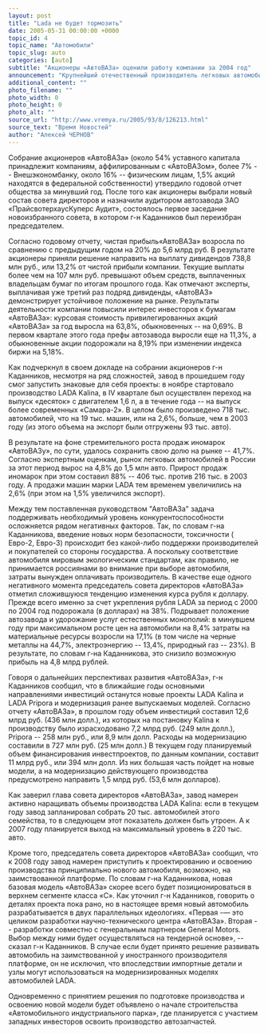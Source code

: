 ```yaml
---
layout: post
title: "Lada не будет тормозить"
date: 2005-05-31 00:00:00 +0000
topic_id: 4
topic_name: "Автомобили"
topic_slug: auto
categories: [auto]
subtitle: "Акционеры «АвтоВАЗа» оценили работу компании за 2004 год"
announcement: "Крупнейший отечественный производитель легковых автомобилей «АвтоВАЗ» совместно с американским концерном General Motors работает над созданием в России принципиально нового автомобиля класса «С». Об этом в минувшую субботу на годовом собрании акционеров Тольяттинского автозавода сообщил председатель совета директоров «АвтоВАЗа» Владимир Каданников. По его словам, в ближайшее время «АвтоВАЗ» намерен продолжать освоение уже запущенных проектов LADA Kalina и LADA Priora, совершенствовать семейство LADA Samara и заниматься сокращением издержек. К освоению машин нового семейства, возможно, на базе иностранной платформы в Тольятти будут готовы приступить с 2008 года."
additional_content: ""
photo_filename: ""
photo_width: 0
photo_height: 0
photo_alt: ""
source_url: "http://www.vremya.ru/2005/93/8/126213.html"
source_text: "Время Новостей"
author: "Алексей ЧЕРНОВ"
---
```

Собрание акционеров «АвтоВАЗа» (около 54% уставного капитала принадлежит компаниям, аффилированным с «АвтоВАЗом», более 7% -- Внешэкономбанку, около 16% -- физическим лицам, 1,5% акций находятся в федеральной собственности) утвердило годовой отчет общества за минувший год. После того как акционеры выбрали новый состав совета директоров и назначили аудитором автозавода ЗАО «ПрайсвотерхаусКуперс Аудит», состоялось первое заседание новоизбранного совета, в котором г-н Каданников был переизбран председателем.

Согласно годовому отчету, чистая прибыль«АвтоВАЗа» возросла по сравнению с предыдущим годом на 20% до 5,6 млрд руб. В результате акционеры приняли решение направить на выплату дивидендов 738,8 млн руб., или 13,2% от чистой прибыли компании. Текущие выплаты более чем на 107 млн руб. превышают объем средств, выплаченных владельцам бумаг по итогам прошлого года. Как отмечают эксперты, выплачивая уже третий раз подряд дивиденды, «АвтоВАЗ» демонстрирует устойчивое положение на рынке. Результаты деятельности компании повысили интерес инвесторов к бумагам «АвтоВАЗа»: курсовая стоимость привилегированных акций «АвтоВАЗа» за год выросла на 63,8%, обыкновенных -- на 0,69%. В первом квартале этого года префы автозавода выросли еще на 11,3%, а обыкновенные акции подорожали на 8,19% при изменении индекса биржи на 5,18%.

Как подчеркнул в своем докладе на собрании акционеров г-н Каданников, несмотря на ряд сложностей, завод в прошедшем году смог запустить знаковые для себя проекты: в ноябре стартовало производство LADA Kalina, в IV квартале был осуществлен переход на выпуск «десяток» с двигателем 1,6 л, а в течение года -- на выпуск более современных «Самара-2». В целом было произведено 718 тыс. автомобилей, что на 19 тыс. машин, или на 2,6%, больше, чем в 2003 году (из этого объема на экспорт были отгружены 93 тыс. авто).

В результате на фоне стремительного роста продаж иномарок «АвтоВАЗу», по сути, удалось сохранить свою долю на рынке -- 41,7%. Согласно экспертным оценкам, рынок легковых автомобилей в России за этот период вырос на 4,8% до 1,5 млн авто. Прирост продаж иномарок при этом составил 88% -- 406 тыс. против 216 тыс. в 2003 году. А продажи машин марки LADA тем временем увеличились на 2,6% (при этом на 1,5% увеличился экспорт).

Между тем поставленная руководством "АвтоВАЗа" задача поддерживать необходимый уровень конкурентоспособности осложняется рядом негативных факторов. Так, по словам г-на Каданникова, введение новых норм безопасности, токсичности ( Евро-2, Евро-3) происходит без какой-либо поддержки производителей и покупателей со стороны государства. А поскольку соответствие автомобиля мировым экологическим стандартам, как правило, не принимается россиянами во внимание при выборе автомобиля, затраты вынужден оплачивать производитель. В качестве еще одного негативного момента председатель совета директоров «АвтоВАЗа» отметил сложившуюся тенденцию изменения курса рубля к доллару. Прежде всего именно за счет укрепления рубля LADA за период с 2000 по 2004 год подорожала (в долларах) на 38%. Подрывает положение автозавода и удорожание услуг естественных монополий: в минувшем году при максимальном росте цен на автомобили на 8,4% затраты на материальные ресурсы возросли на 17,1% (в том числе на черные металлы на 44,7%, электроэнергию -- 13,4%, природный газ -- 23%). В результате, по словам г-на Каданникова, это снизило возможную прибыль на 4,8 млрд рублей.

Говоря о дальнейших перспективах развития «АвтоВАЗа», г-н Каданников сообщил, что в ближайшие годы основными направлениями инвестиций останутся новые проекты LADA Kalina и LADA Pripora и модернизация ранее выпускаемых моделей. Согласно отчету «АвтоВАЗа», в прошлом году объем инвестиций составил 12,6 млрд руб. (436 млн долл.), из которых на постановку Kalina к производству было израсходовано 7,2 млрд руб. (249 млн долл.), Pripora -- 258 млн руб., или 8,9 млн долл. Расходы на модернизацию составили в 727 млн руб. (25 млн долл.) В текущем году планируемый объем финансирования инвестпроектов, по данным компании, составит 11 млрд руб., или 394 млн долл. Из них большая часть пойдет на новые модели, а на модернизацию действующего производства предусмотрено направить 1,5 млрд руб. (53,6 млн долларов).

Как заверил глава совета директоров «АвтоВАЗа», завод намерен активно наращивать объемы производства LADA Kalina: если в текущем году завод запланировал собрать 20 тыс. автомобилей этого семейства, то в следующем этот показатель должен быть утроен. А к 2007 году планируется выход на максимальный уровень в 220 тыс. авто.

Кроме того, председатель совета директоров «АвтоВАЗа» сообщил, что к 2008 году завод намерен приступить к проектированию и освоению производства принципиально нового автомобиля, возможно, на заимствованной платформе. По словам г-на Каданникова, новая базовая модель «АвтоВАЗа» скорее всего будет позиционироваться в верхнем сегменте класса «С». Как уточнил г-н Каданников, говорить о деталях проекта пока рано, но в настоящее время новый автомобиль разрабатывается в двух параллельных идеологиях. «Первая -&mdash; это целиком разработки научно-технического центра «АвтоВАЗа». Вторая -- разработки совместно с генеральным партнером General Motors. Выбор между ними будет осуществляться на тендерной основе», -- сказал г-н Каданников. В случае если будет принято решение развивать автомобиль на заимствованной у иностранного производителя платформе, он не исключил, что впоследствии импортные детали и узлы могут использоваться на модернизированных моделях автомобилей LADA.

Одновременно с принятием решения по подготовке производства и освоению новой модели будет объявлено о начале строительства «Автомобильного индустриального парка», где планируется с участием западных инвесторов освоить производство автозапчастей.

